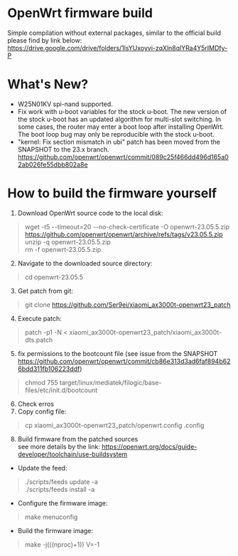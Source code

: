 # OpenWrt firmware build
Simple compilation without external packages, similar to the official build please find by link below:<br>
https://drive.google.com/drive/folders/1lsYUxoyvi-zqXln8qlYRa4Y5rIMDfy-P<br>

# What's New?
- W25N01KV spi-nand supported.
- Fix work with u-boot variables for the stock u-boot.
The new version of the stock u-boot has an updated algorithm for multi-slot switching. In some cases, the router may enter a boot loop after installing OpenWrt.
The boot loop bug may only be reproducible with the stock u-boot.
- "kernel: Fix section mismatch in ubi" patch has been moved from the
SNAPSHOT to the 23.x branch.
https://github.com/openwrt/openwrt/commit/089c25f466dd496d165a02ab026fe55dbb802a8e

# How to build the firmware yourself
1. Download OpenWrt source code to the local disk:<br>
> wget -t5 --timeout=20 --no-check-certificate -O openwrt-23.05.5.zip https://github.com/openwrt/openwrt/archive/refs/tags/v23.05.5.zip<br>
> unzip -q openwrt-23.05.5.zip<br>
> rm -f openwrt-23.05.5.zip
2. Navigate to the downloaded source directory:<br>
> cd openwrt-23.05.5
3. Get patch from git:<br>
> git clone https://github.com/Ser9ei/xiaomi_ax3000t-openwrt23_patch
4. Execute patch:<br>
> patch -p1 -N < xiaomi_ax3000t-openwrt23_patch/xiaomi_ax3000t-dts.patch
5. fix permissions to the bootcount file (see issue from the SNAPSHOT https://github.com/openwrt/openwrt/commit/cb86e313d3ad6faf894b626bdd311fb106223ddf)
> chmod 755 target/linux/mediatek/filogic/base-files/etc/init.d/bootcount
6. Check erros
7. Copy config file:<br>
> cp xiaomi_ax3000t-openwrt23_patch/openwrt.config .config
8. Build firmware from the patched sources<br>
see more details by the link: https://openwrt.org/docs/guide-developer/toolchain/use-buildsystem<br>
- Update the feed:<br>
> ./scripts/feeds update -a<br>
> ./scripts/feeds install -a<br>
- Configure the firmware image:<br>
> make menuconfig<br>
- Build the firmware image:<br>
> make -j$(($(nproc)+1)) V=-1<br>
